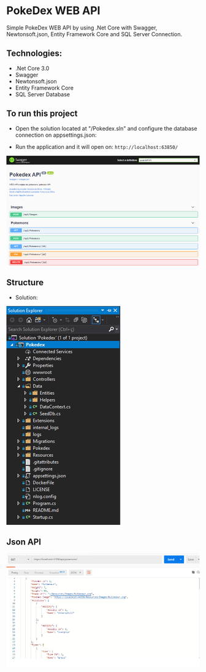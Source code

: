 # PokeDex WEB API

Simple PokeDex WEB API by using .Net Core with Swagger, Newtonsoft.json, Entity Framework Core and SQL Server Connection.

## Technologies:

- .Net Core 3.0
- Swagger
- Newtonsoft.json
- Entity Framework Core
- SQL Server Database


## To run this project


- Open the solution located at "/Pokedex.sln" and configure the database connection on appsettings.json:



- Run the application and it will open on:
  `http://localhost:63850/`

![Alt Text](/Docs/swagger.PNG)

## Structure

- Solution:

![Alt Text](/Docs/structure.PNG)

## Json API

![Alt Text](/Docs/api.PNG)


